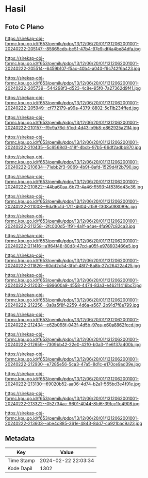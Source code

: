 # Hasil

## Foto C Plano

https://sirekap-obj-formc.kpu.go.id/f653/pemilu/pdpr/13/12/06/20/01/1312062001001-20240222-205147--85665cdb-bc51-47b4-97e9-df4a4be84dfa.jpg

https://sirekap-obj-formc.kpu.go.id/f653/pemilu/pdpr/13/12/06/20/01/1312062001001-20240222-205514--6459b107-f5ac-40b4-a040-f9c742f6a423.jpg

https://sirekap-obj-formc.kpu.go.id/f653/pemilu/pdpr/13/12/06/20/01/1312062001001-20240222-205739--544298f3-d523-4c8e-95f0-7a27362d9f41.jpg

https://sirekap-obj-formc.kpu.go.id/f653/pemilu/pdpr/13/12/06/20/01/1312062001001-20240222-205949--cf772179-a99a-4379-8802-5c11b234ffed.jpg

https://sirekap-obj-formc.kpu.go.id/f653/pemilu/pdpr/13/12/06/20/01/1312062001001-20240222-210157--f9c9a76d-51cd-4d43-b9b8-e862925a21f4.jpg

https://sirekap-obj-formc.kpu.go.id/f653/pemilu/pdpr/13/12/06/20/01/1312062001001-20240222-210435--5c6568d3-418f-4bcb-97b5-66df2adbb870.jpg

https://sirekap-obj-formc.kpu.go.id/f653/pemilu/pdpr/13/12/06/20/01/1312062001001-20240222-210634--71ebb2f3-9069-4b9f-8afd-1529d4f2b790.jpg

https://sirekap-obj-formc.kpu.go.id/f653/pemilu/pdpr/13/12/06/20/01/1312062001001-20240222-210822--44ba60aa-6b73-4a46-9593-4f83f6d43e36.jpg

https://sirekap-obj-formc.kpu.go.id/f653/pemilu/pdpr/13/12/06/20/01/1312062001001-20240222-211003--9da16cfd-17f1-4604-a159-f308a088089c.jpg

https://sirekap-obj-formc.kpu.go.id/f653/pemilu/pdpr/13/12/06/20/01/1312062001001-20240222-211258--2fc000d5-1f91-4a1f-a4ae-4fa907c82ca3.jpg

https://sirekap-obj-formc.kpu.go.id/f653/pemilu/pdpr/13/12/06/20/01/1312062001001-20240222-211416--a1f64f48-80d3-47cd-a05f-e978903466e5.jpg

https://sirekap-obj-formc.kpu.go.id/f653/pemilu/pdpr/13/12/06/20/01/1312062001001-20240222-211826--60dd2c54-3fbf-48f7-8a8b-27c26422a425.jpg

https://sirekap-obj-formc.kpu.go.id/f653/pemilu/pdpr/13/12/06/20/01/1312062001001-20240222-212032--699600a9-4558-4474-83a3-e46211416bc7.jpg

https://sirekap-obj-formc.kpu.go.id/f653/pemilu/pdpr/13/12/06/20/01/1312062001001-20240222-212256--0a0a5f8f-2259-4d6a-a567-2b91d7f8e799.jpg

https://sirekap-obj-formc.kpu.go.id/f653/pemilu/pdpr/13/12/06/20/01/1312062001001-20240222-212434--c62b098f-043f-4d5b-97ea-e60a8862fccd.jpg

https://sirekap-obj-formc.kpu.go.id/f653/pemilu/pdpr/13/12/06/20/01/1312062001001-20240222-212659--7309bb42-22e0-42f0-b0a3-11e6137a400b.jpg

https://sirekap-obj-formc.kpu.go.id/f653/pemilu/pdpr/13/12/06/20/01/1312062001001-20240222-212930--e7285e56-5ca3-47a5-8d1c-e170ce9ad39e.jpg

https://sirekap-obj-formc.kpu.go.id/f653/pemilu/pdpr/13/12/06/20/01/1312062001001-20240222-213130--69020b52-aa06-4d74-b2a1-565bd3e4f91e.jpg

https://sirekap-obj-formc.kpu.go.id/f653/pemilu/pdpr/13/12/06/20/01/1312062001001-20240222-213322--052734ac-9601-4044-8fd6-39fcc1fc4908.jpg

https://sirekap-obj-formc.kpu.go.id/f653/pemilu/pdpr/13/12/06/20/01/1312062001001-20240222-213603--abe4c885-361e-4843-8dd7-ca921bac9a23.jpg


## Metadata

| Key        | Value               |
| ---------- | ------------------- |
| Time Stamp | 2024-02-22 22:03:34 |
| Kode Dapil | 1302                |



